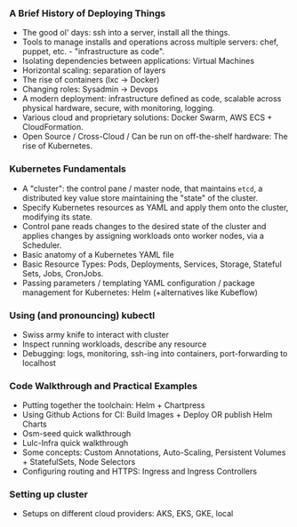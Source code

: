 ### A Brief History of Deploying Things

 - The good ol' days: ssh into a server, install all the things.
 - Tools to manage installs and operations across multiple servers: chef, puppet, etc. - "infrastructure as code".
 - Isolating dependencies between applications: Virtual Machines
 - Horizontal scaling: separation of layers
 - The rise of containers (lxc -> Docker)
 - Changing roles: Sysadmin -> Devops
 - A modern deployment: infrastructure defined as code, scalable across physical hardware, secure, with monitoring, logging.
 - Various cloud and proprietary solutions: Docker Swarm, AWS ECS + CloudFormation.
 - Open Source / Cross-Cloud / Can be run on off-the-shelf hardware: The rise of Kubernetes.

 ### Kubernetes Fundamentals

  - A "cluster": the control pane / master node, that maintains `etcd`, a distributed key value store maintaining the "state" of the cluster.
  - Specify Kubernetes resources as YAML and apply them onto the cluster, modifying its state.
  - Control pane reads changes to the desired state of the cluster and applies changes by assigning workloads onto worker nodes, via a Scheduler.
  - Basic anatomy of a Kubernetes YAML file
  - Basic Resource Types: Pods, Deployments, Services, Storage, Stateful Sets, Jobs, CronJobs.
  - Passing parameters / templating YAML configuration / package management for Kubernetes: Helm (+alternatives like Kubeflow)

### Using (and pronouncing) kubectl

 - Swiss army knife to interact with cluster
 - Inspect running workloads, describe any resource
 - Debugging: logs, monitoring, ssh-ing into containers, port-forwarding to localhost

### Code Walkthrough and Practical Examples

 - Putting together the toolchain: Helm + Chartpress
 - Using Github Actions for CI: Build Images + Deploy OR publish Helm Charts
 - Osm-seed quick walkthrough
 - Lulc-Infra quick walkthrough
 - Some concepts: Custom Annotations, Auto-Scaling, Persistent Volumes + StatefulSets, Node Selectors
 - Configuring routing and HTTPS: Ingress and Ingress Controllers

### Setting up cluster

 - Setups on different cloud providers: AKS, EKS, GKE, local



 
